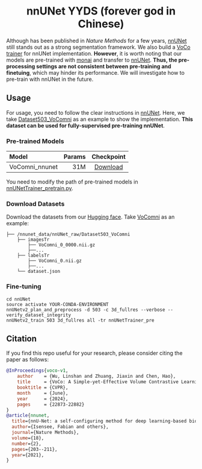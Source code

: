 <div align="center">
<h1>nnUNet YYDS (forever god in Chinese)</h1>
</div>

Although has been published in *Nature Methods* for a few years, [nnUNet](https://github.com/MIC-DKFZ/nnUNet) still stands out as a strong segmentation framework. We also build a [VoCo trainer](nnunetv2/training/nnUNetTrainer/nnUNetTrainer_pretrain.py) for nnUNet implementation. **However**, it is worth noting that our models are pre-trained with [monai](monai) and transfer to [nnUNet](https://github.com/MIC-DKFZ/nnUNet). **Thus, the pre-processing settings are not consistent between pre-training and finetuing**, which may hinder its performance. We will investigate how to pre-train with nnUNet in the future.

## Usage
For usage, you need to follow the clear instructions in [nnUNet](https://github.com/MIC-DKFZ/nnUNet). Here, we take [Dataset503_VoComni](https://huggingface.co/datasets/Luffy503/VoComni) as an example to show the implementation. **This dataset can be used for fully-supervised pre-training nnUNet**.

### Pre-trained Models

| Model           | Params |                                           Checkpoint                                           |
|:----------------|-------:|:----------------------------------------------------------------------------------------------:|
| VoComni_nnunet  |    31M | [Download](https://huggingface.co/Luffy503/VoCo/resolve/main/VoComni_nnunet.pt?download=true)  |

You need to modify the path of pre-trained models in [nnUNetTrainer_pretrain.py](nnunetv2/training/nnUNetTrainer/nnUNetTrainer_pretrain.py).

### Download Datasets

Download the datasets from our [Hugging face](https://huggingface.co/datasets/Luffy503/VoCo_Downstream). Take [VoComni](https://huggingface.co/datasets/Luffy503/VoComni) as an example:
```
├── /nnunet_data/nnUNet_raw/Dataset503_VoComni
    ├── imagesTr
        ├── VoComni_0_0000.nii.gz
        ├──...
    ├── labelsTr
        ├── VoComni_0.nii.gz
        ├──...
    └── dataset.json
```


### Fine-tuning

```
cd nnUNet
source activate YOUR-CONDA-ENVIRONMENT
nnUNetv2_plan_and_preprocess -d 503 -c 3d_fullres --verbose --verify_dataset_integrity
nnUNetv2_train 503 3d_fullres all -tr nnUNetTrainer_pre
```

## Citation

If you find this repo useful for your research, please consider citing the paper as follows:

```bibtex
@InProceedings{voco-v1,
    author    = {Wu, Linshan and Zhuang, Jiaxin and Chen, Hao},
    title     = {VoCo: A Simple-yet-Effective Volume Contrastive Learning Framework for 3D Medical Image Analysis},
    booktitle = {CVPR},
    month     = {June},
    year      = {2024},
    pages     = {22873-22882}
}
@article{nnunet,
  title={nnU-Net: a self-configuring method for deep learning-based biomedical image segmentation},
  author={Isensee, Fabian and others},
  journal={Nature Methods},
  volume={18},
  number={2},
  pages={203--211},
  year={2021},
}
```
